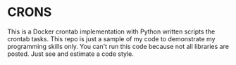 # CRONS

This is a Docker crontab implementation with Python written scripts the crontab tasks.
This repo is just a sample of my code to demonstrate my programming skills only. 
You can't run this code because not all libraries are posted.
Just see and estimate a code style.
